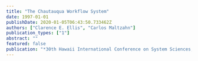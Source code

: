 ```yaml
---
title: "The Chautauqua Workflow System"
date: 1997-01-01
publishDate: 2020-01-05T06:43:50.733462Z
authors: ["Clarence E. Ellis", "Carlos Maltzahn"]
publication_types: ["1"]
abstract: ""
featured: false
publication: "*30th Hawaii International Conference on System Sciences, Information System Track*"
---
```


